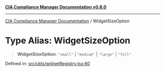[**CIA Compliance Manager Documentation v0.8.0**](../README.md)

***

[CIA Compliance Manager Documentation](../globals.md) / WidgetSizeOption

# Type Alias: WidgetSizeOption

> **WidgetSizeOption**: `"small"` \| `"medium"` \| `"large"` \| `"full"`

Defined in: [src/utils/widgetRegistry.tsx:60](https://github.com/Hack23/cia-compliance-manager/blob/791b5a1b6e700c8b8480de209374e4cb1086330d/src/utils/widgetRegistry.tsx#L60)
